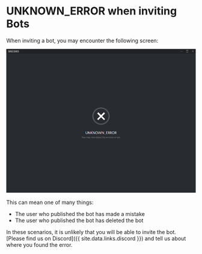 ---
---

# UNKNOWN_ERROR when inviting Bots
When inviting a bot, you may encounter the following screen:

![An image of the UNKNOWN_ERROR screen](/assets/images/invite/unknown_error.png)

This can mean one of many things:

- The user who published the bot has made a mistake
- The user who published the bot has deleted the bot

In these scenarios, it is unlikely that you will be able to invite the bot.
[Please find us on Discord]({{ site.data.links.discord }}) and tell us about where you found the error.
